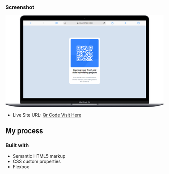 
### Screenshot

![](./images/screenshot.png)


- Live Site URL: [Qr Code Visit Here](https://amingoudi5.github.io/Qr-Code/)

## My process

### Built with

- Semantic HTML5 markup
- CSS custom properties
- Flexbox
